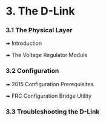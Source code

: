# 3. The D-Link

### 3.1 The Physical Layer
➠ Introduction

➠ The Voltage Regulator Module

### 3.2 Configuration
➠ 2015 Configuration Prerequisites

➠ FRC Configuration Bridge Utility

### 3.3 Troubleshooting the D-Link
